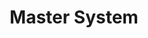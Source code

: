 ---
title: 'Master System'
slug: master-system
company: sega
logo: '<path d="M118.002094,38.2813575 L119.862896,38.2813575 L119.862896,33.6314932 L122.620724,33.6314932 L122.620724,38.2813575 L126.906516,38.2813575 L126.906516,39.7360181 L122.65086,39.7360181 L122.65086,48.080362 C122.65086,48.7075113 122.673665,49.2295928 122.719276,49.6490498 C122.764887,50.0676923 122.873213,50.4358371 123.046697,50.7461538 C123.206335,51.0393665 123.449864,51.2617195 123.771584,51.4123982 C124.094118,51.5638914 124.52905,51.639638 125.073122,51.639638 C125.325611,51.639638 125.697014,51.6168326 126.186516,51.5704072 C126.676833,51.5247964 127.022172,51.4677828 127.224163,51.3961086 L127.224977,52.5013575 C126.569321,52.7750226 125.947873,53.0047059 125.361448,53.1912217 C124.776652,53.378552 124.05991,53.4705882 123.212036,53.4705882 C121.960181,53.4705882 121.0781,53.1570136 120.568235,52.5249774 C120.058371,51.8945701 119.803439,51.0027149 119.803439,49.8526697 L119.803439,39.7360181 L118.070952,39.7360181 L118.20543,42.5769231 L117.160452,42.5769231 C116.948688,41.5066968 116.49095,40.6360181 115.791312,39.9640724 C115.088416,39.2929412 114.234027,38.9573756 113.223258,38.9573756 C112.394932,38.9573756 111.742534,39.1650679 111.268507,39.5788235 C110.793665,39.9942081 110.557466,40.4934842 110.557466,41.0782805 C110.557466,41.5335747 110.634842,41.9114932 110.792036,42.2144796 C110.949231,42.5174661 111.182986,42.7740271 111.496561,42.9866063 C111.799548,43.1894118 112.181538,43.3791855 112.640905,43.5551131 C113.098643,43.7318552 113.667964,43.9330317 114.344796,44.1529412 C115.011855,44.3647059 115.639819,44.6131222 116.231131,44.8949321 C116.819186,45.1824434 117.307059,45.4960181 117.691493,45.8380995 C118.104434,46.2021719 118.422896,46.621629 118.645249,47.0948416 C118.867602,47.5704977 118.978371,48.1512217 118.978371,48.8361991 C118.978371,50.2208145 118.460362,51.3513122 117.426787,52.2293213 C116.390769,53.1073303 115.05095,53.5471493 113.404887,53.5471493 C112.537466,53.5471493 111.735204,53.3899548 111.004615,53.0771946 C110.271584,52.7644344 109.749502,52.4769231 109.436742,52.2138462 L109.132941,53.198552 L107.997557,53.198552 L107.846878,48.0021719 L108.891041,48.0021719 C108.97086,48.3955656 109.142715,48.8565611 109.406606,49.379457 C109.669683,49.9047964 109.986516,50.3788235 110.361176,50.8031674 C110.75457,51.2486878 111.226154,51.6217195 111.777557,51.9247059 C112.326516,52.2268778 112.94552,52.38 113.632127,52.38 C114.600543,52.38 115.348235,52.1600905 115.873575,51.719457 C116.397285,51.281267 116.661176,50.6524887 116.661176,49.8339367 C116.661176,49.4095928 116.5781,49.0455204 116.411131,48.7368326 C116.244163,48.4297738 115.999005,48.160181 115.675656,47.9264253 C115.343348,47.6934842 114.933665,47.4849774 114.449864,47.2976471 C113.965249,47.1111312 113.424434,46.9262443 112.82905,46.7446154 C112.353394,46.6037104 111.825611,46.4098643 111.245701,46.161448 C110.664163,45.9138462 110.168145,45.6222624 109.754389,45.2899548 C109.310498,44.9372851 108.945611,44.5015385 108.662986,43.9876018 C108.379548,43.4728507 108.238643,42.8668778 108.238643,42.1704977 C108.238643,41.3312953 108.453466,40.580482 108.882586,39.9172658 C108.552485,40.1890353 108.295365,40.5315487 108.111584,40.9455204 C106.909412,43.7326697 105.84,46.2714027 104.908235,48.5633484 C103.973213,50.8561086 103.264615,52.5420814 102.78,53.621267 C102.143891,55.0368326 101.576199,56.1388235 101.076109,56.9313122 C100.576833,57.7246154 100.088145,58.3476923 99.614118,58.8013575 C99.14905,59.2257014 98.727964,59.5115837 98.35086,59.6573756 C97.972941,59.8031674 97.579548,59.8772851 97.178009,59.8772851 C96.389593,59.8772851 95.771403,59.6907692 95.32181,59.3177376 C94.871403,58.9455204 94.646606,58.5154751 94.646606,58.0308597 C94.646606,57.5258824 94.784253,57.1145701 95.06362,56.7961086 C95.339729,56.4776471 95.685068,56.3188235 96.100452,56.3188235 C96.422986,56.3188235 96.700724,56.3774661 96.933665,56.5004525 C97.165792,56.6226244 97.37267,56.779819 97.555113,56.9695928 C97.706606,57.1202715 97.868688,57.3287783 98.039729,57.5902262 C98.211584,57.8541176 98.347602,58.0715837 98.447783,58.24181 C98.954389,57.9689593 99.55629,57.2571041 100.259186,56.1070588 C100.959638,54.9553846 101.469502,53.9478733 101.780633,53.0771946 C100.820362,50.6850679 99.953756,48.5446154 99.175113,46.6550226 C98.397285,44.7670588 97.584434,42.8139367 96.737376,40.7932127 C96.545973,40.3297738 96.22181,39.9673303 95.768145,39.7099548 C95.313665,39.4525792 94.859186,39.2888688 94.403891,39.2171946 L94.403891,38.2178281 L94.41792,38.2178281 C94.238686,37.6073823 94.042878,37.0174554 93.830498,36.4455204 C93.553575,35.699457 93.193575,35.0226244 92.748054,34.4166516 C92.313937,33.8318552 91.78371,33.3635294 91.15819,33.0149321 C90.531855,32.6671493 89.764615,32.4920362 88.856471,32.4920362 C87.897828,32.4920362 87.079276,32.8015385 86.402443,33.4156561 C85.726425,34.0330317 85.387602,34.7847964 85.387602,35.6725792 C85.387602,36.6019005 85.604253,37.3715837 86.039186,37.9824434 C86.473303,38.5941176 87.104525,39.0958371 87.932036,39.4892308 C88.66914,39.8427149 89.393213,40.1481448 90.104253,40.4038914 C90.816109,40.6628959 91.505973,40.93819 92.172217,41.2305882 C92.779005,41.4928507 93.360543,41.7909502 93.920905,42.1248869 C94.479638,42.461267 94.966697,42.8497738 95.381267,43.2944796 C95.834932,43.8002715 96.170498,44.3524887 96.387149,44.9535747 C96.60543,45.5546606 96.71457,46.2542986 96.71457,47.0508597 C96.71457,48.9502262 96.01086,50.5156561 94.608326,51.7463348 C93.204977,52.9786425 91.46362,53.5935747 89.383439,53.5935747 C88.423982,53.5935747 87.465339,53.4461538 86.505882,53.1472398 C85.546425,52.8499548 84.718914,52.4883258 84.021719,52.0647964 L83.37095,53.1708597 L82.159819,53.1708597 L81.948054,45.8095928 L83.174661,45.8095928 C83.427149,46.7177376 83.722805,47.5395475 84.060814,48.2709502 C84.399638,49.0039819 84.845973,49.6865158 85.401448,50.3234389 C85.925973,50.919638 86.539276,51.3936652 87.240543,51.7471493 C87.942624,52.1006335 88.757919,52.2765611 89.685611,52.2765611 C90.382805,52.2765611 90.990407,52.1861538 91.511674,52.0045249 C92.031312,51.8220814 92.454027,51.5638914 92.776561,51.2315837 C93.099095,50.8984615 93.337738,50.5075113 93.495747,50.0579186 C93.652941,49.6099548 93.731131,49.0911312 93.731131,48.5055204 C93.731131,47.6486878 93.489231,46.8472398 93.004615,46.1044344 C92.520814,45.361629 91.799186,44.799638 90.8381,44.4160181 C90.181629,44.1529412 89.429864,43.8621719 88.581991,43.5445249 C87.734118,43.2268778 87.001086,42.9263348 86.386154,42.6428959 C85.175023,42.098009 84.23267,41.3837104 83.560724,40.5 C82.888778,39.6171041 82.554027,38.4621719 82.554027,37.0384615 C82.554027,36.2215385 82.720995,35.4591855 83.053303,34.7514027 C83.38724,34.0452489 83.861267,33.4132127 84.477014,32.8577376 C85.062624,32.3340271 85.754932,31.9219005 86.552308,31.6238009 C87.349683,31.3257014 88.18371,31.1774661 89.051131,31.1774661 C90.040724,31.1774661 90.926878,31.3281448 91.709593,31.6319457 C92.491493,31.9341176 93.206606,32.2892308 93.851674,32.6907692 L94.473122,31.661267 L95.685068,31.661267 L95.797363,38.2178281 L101.220271,38.2178281 L101.220271,39.2782805 C100.916471,39.2888688 100.554027,39.3523982 100.129683,39.4672398 C99.705339,39.5837104 99.493575,39.7172851 99.493575,39.8687783 C99.493575,39.9290498 99.51638,40.0308597 99.561991,40.1717647 C99.607602,40.3134842 99.659729,40.4600905 99.721629,40.6099548 C100.105249,41.6101357 100.690045,43.0525792 101.478462,44.9348416 C102.266878,46.8195475 102.876923,48.3247059 103.311041,49.4560181 C103.76552,48.3752036 104.237919,47.258552 104.726606,46.101991 C105.216923,44.9454299 105.765882,43.580362 106.371041,42.0051584 C106.4419,41.8137557 106.54371,41.5498643 106.673213,41.2102262 C106.804344,40.8722172 106.870317,40.581448 106.870317,40.3395475 C106.870317,40.0772851 106.642262,39.8321267 106.182081,39.6048869 C105.7219,39.3784615 105.286154,39.238371 104.870769,39.1878733 L104.870769,38.2186425 L110.414118,38.2186425 L110.414118,38.4662058 C111.197058,38.0172863 112.142689,37.7926697 113.252579,37.7926697 C113.837376,37.7926697 114.437647,37.8684163 115.046878,38.0182805 C115.656923,38.1714027 116.155385,38.3522172 116.539819,38.5639819 L116.888416,37.7763801 L117.97819,37.7763801 L118.002094,38.2813575 Z M48.5746624,39.7360181 L48.7091403,42.5769231 L47.6641629,42.5769231 C47.4523982,41.5066968 46.9954751,40.6360181 46.2933937,39.9640724 C45.5913122,39.2929412 44.7361086,38.9573756 43.7253394,38.9573756 C42.8978281,38.9573756 42.2462443,39.1650679 41.7714027,39.5788235 C41.2973756,39.9942081 41.060362,40.4934842 41.060362,41.0782805 C41.060362,41.5335747 41.1377376,41.9114932 41.2949321,42.2144796 C41.4513122,42.5174661 41.6858824,42.7740271 41.999457,42.9866063 C42.301629,43.1894118 42.6828054,43.3791855 43.1429864,43.5551131 C43.6023529,43.7318552 44.1700452,43.9330317 44.8468778,44.1529412 C45.5131222,44.3647059 46.1419005,44.6131222 46.7323982,44.8949321 C47.3228959,45.1824434 47.8099548,45.4960181 48.1935747,45.8380995 C48.6073303,46.2021719 48.9257919,46.621629 49.1481448,47.0948416 C49.3704977,47.5704977 49.481267,48.1512217 49.481267,48.8361991 C49.481267,50.2208145 48.9632579,51.3513122 47.9296833,52.2293213 C46.8944796,53.1073303 45.5530317,53.5471493 43.9077828,53.5471493 C43.0395475,53.5471493 42.238914,53.3899548 41.5075113,53.0771946 C40.8671702,52.8039824 40.3878036,52.5500374 40.0683258,52.3148167 L40.0683258,52.880905 L40.0675113,52.880905 C39.9385274,52.9278888 39.813825,52.9722796 39.6933878,53.0141593 L39.6366516,53.198552 L39.1407003,53.198552 C39.0284791,53.2342757 38.9209519,53.267366 38.8180995,53.2979186 C38.4597285,53.4038009 38.0533032,53.4567421 37.5988235,53.4567421 C36.8104072,53.4567421 36.1832579,53.2734842 35.7133032,52.9045249 C35.2441629,52.5363801 34.9436199,51.9988235 34.8116742,51.2910407 L34.721267,51.2910407 C34.0647964,52.0175566 33.3602715,52.5746606 32.6076923,52.9574661 C31.8559276,53.3419005 30.9494118,53.5324887 29.8889593,53.5324887 C28.7682353,53.5324887 27.8470588,53.1912217 27.1254299,52.5021719 C26.4029864,51.8163801 26.0429864,50.918009 26.0429864,49.8062443 C26.0429864,49.2312217 26.1236199,48.7148416 26.2848869,48.2611765 C26.4469683,47.8066968 26.6896833,47.3986425 27.0122172,47.0353846 C27.2647059,46.7340271 27.5978281,46.4636199 28.0115837,46.2249774 C28.4261538,45.9887783 28.8138462,45.799819 29.1779186,45.6572851 C29.6323982,45.4854299 30.5535747,45.1669683 31.941448,44.7027149 C33.3301357,44.239276 34.2667873,43.8760181 34.7514027,43.6121267 L34.7514027,42.1134842 C34.7514027,41.9823529 34.7237104,41.7298643 34.6675113,41.3560181 C34.6121267,40.9829864 34.4940271,40.6286878 34.3115837,40.2955656 C34.1095928,39.9233484 33.8245249,39.5975566 33.4555656,39.3190045 C33.0874208,39.0420814 32.5653394,38.9028054 31.8885068,38.9028054 C31.4234389,38.9028054 30.9925792,38.9809955 30.5934842,39.1373756 C30.1943891,39.2953846 29.9142081,39.4582805 29.7529412,39.6301357 C29.7529412,39.8329412 29.8009955,40.1294118 29.8971041,40.5236199 C29.9932127,40.9161991 30.041267,41.2802715 30.041267,41.6133937 C30.041267,41.9668778 29.881629,42.2902262 29.5639819,42.5826244 C29.2455204,42.8774661 28.8040724,43.021629 28.2388235,43.021629 C27.7338462,43.021629 27.3624434,42.8432579 27.1254299,42.4840724 C26.8884163,42.1273303 26.7695023,41.7249774 26.7695023,41.2802715 C26.7695023,40.8160181 26.9332127,40.3713122 27.2622624,39.9469683 C27.5904977,39.5234389 28.0164706,39.1447059 28.5426244,38.8115837 C28.9971041,38.5305882 29.5468778,38.2886878 30.1927602,38.0923982 C30.839457,37.8944796 31.4698643,37.7967421 32.0864253,37.7967421 C32.9342986,37.7967421 33.6730317,37.8553846 34.3050679,37.9702262 C34.9362896,38.0875113 35.5088688,38.3367421 36.0244344,38.720362 C36.538371,39.0950226 36.9301357,39.601629 37.1972851,40.24181 C37.4652489,40.8844344 37.5988235,41.7095023 37.5988235,42.7186425 C37.5988235,44.1627149 37.5833484,45.4422624 37.5540271,46.5572851 C37.5230769,47.6739367 37.5092308,48.8932127 37.5092308,50.2159276 C37.5092308,50.6093213 37.5768326,50.9237104 37.7128507,51.1558371 C37.8496833,51.3887783 38.0590045,51.5850679 38.341629,51.7455204 C38.3765849,51.766757 38.4162242,51.7857387 38.4605669,51.8024955 L38.3497738,48.0021719 L39.3947511,48.0021719 C39.4753846,48.3955656 39.6464253,48.8565611 39.9095023,49.379457 C40.1717647,49.9047964 40.4902262,50.3788235 40.8640724,50.8031674 C41.2574661,51.2486878 41.7290498,51.6217195 42.279638,51.9247059 C42.8302262,52.2268778 43.4484163,52.38 44.1350226,52.38 C45.1042534,52.38 45.8519457,52.1600905 46.3772851,51.719457 C46.90181,51.281267 47.1648869,50.6524887 47.1648869,49.8339367 C47.1648869,49.4095928 47.08181,49.0455204 46.9148416,48.7368326 C46.7478733,48.4297738 46.5035294,48.160181 46.180181,47.9264253 C45.8470588,47.6934842 45.43819,47.4849774 44.9535747,47.2976471 C44.4689593,47.1111312 43.9289593,46.9262443 43.3327602,46.7446154 C42.8579186,46.6037104 42.3301357,46.4098643 41.7502262,46.161448 C41.1695023,45.9138462 40.6718552,45.6222624 40.2580995,45.2899548 C39.8142081,44.9372851 39.4501357,44.5015385 39.1675113,43.9876018 C38.8848869,43.4728507 38.7431674,42.8668778 38.7431674,42.1704977 C38.7431674,40.9487783 39.1976471,39.9143891 40.1066063,39.0648869 C41.0155656,38.2170136 42.2323982,37.7926697 43.7571041,37.7926697 C44.341086,37.7926697 44.940543,37.8684163 45.5514027,38.0182805 C46.161448,38.1714027 46.659095,38.3522172 47.0435294,38.5639819 L47.3921267,37.7763801 L48.4819005,37.7763801 L48.5058042,38.2813575 L50.3674208,38.2813575 L50.3674208,33.6314932 L53.1236199,33.6314932 L53.1236199,38.2813575 L57.4094118,38.2813575 L57.4094118,39.7360181 L53.1537557,39.7360181 L53.1537557,48.080362 C53.1537557,48.7075113 53.1765611,49.2295928 53.2221719,49.6490498 C53.2677828,50.0676923 53.3761086,50.4358371 53.5479638,50.7461538 C53.7092308,51.0393665 53.9519457,51.2617195 54.2744796,51.4123982 C54.5978281,51.5638914 55.0319457,51.639638 55.5768326,51.639638 C55.8293213,51.639638 56.1999095,51.6168326 56.6902262,51.5704072 C57.180543,51.5247964 57.5258824,51.4677828 57.7278733,51.3961086 L57.7286878,52.5013575 C57.0714027,52.7750226 56.4507692,53.0047059 55.8651584,53.1912217 C55.2795475,53.378552 54.5628054,53.4705882 53.7149321,53.4705882 C52.4622624,53.4705882 51.5809955,53.1570136 51.0719457,52.5249774 C50.561267,51.8945701 50.3063348,51.0027149 50.3063348,49.8526697 L50.3063348,39.7360181 L48.5746624,39.7360181 Z M104.604434,25.4069459 L111.866335,4.07158371 C112.570045,1.70877828 114.907602,-2.48689958e-14 117.671131,-2.48689958e-14 C120.43629,-2.48689958e-14 122.773846,1.73402715 123.478371,4.07158371 L131.570226,28.0726697 L116.013665,28.0726697 L116.013665,24.2275113 L126.242715,24.2275113 L119.630769,4.72479638 C119.304163,3.94615385 118.549955,3.41837104 117.669502,3.41837104 C116.76543,3.41837104 116.011222,3.94615385 115.684615,4.72479638 L107.768688,28.0726697 L104.604434,28.0726697 L91.936833,28.0734842 C87.688507,28.0734842 84.221267,24.6298643 84.221267,20.3823529 L84.221267,8.14316742 C84.221267,3.89565611 87.664072,0.452850679 91.911584,0.452850679 L104.604434,0.452850679 L104.604434,4.29800905 L91.936833,4.29800905 C89.826516,4.29800905 88.09086,6.0320362 88.09086,8.14316742 L88.09086,20.3823529 C88.09086,22.4926697 89.825701,24.2275113 91.961267,24.2275113 L100.758462,24.2275113 L100.758462,13.7980995 L93.721357,13.7980995 L93.721357,9.95294118 L104.604434,9.95294118 L104.604434,25.4069459 Z M38.9329412,28.0979186 L38.9329412,24.2030769 L51.1721267,24.2030769 C54.0366516,24.2030769 56.3750226,21.8915837 56.3750226,19.0262443 C56.3750226,16.160905 54.0366516,13.8233484 51.1721267,13.8233484 L47.9809955,13.8233484 C45.6173756,13.8233484 43.7082353,11.8881448 43.7082353,9.50090498 C43.7082353,7.13809955 45.61819,5.22733032 47.9809955,5.22733032 L60.220181,5.22733032 L60.1949321,9.0480543 L47.9809955,9.0480543 C47.7285068,9.0480543 47.5273303,9.24841629 47.5273303,9.52533937 C47.5273303,9.77701357 47.7293213,9.97737557 47.9809955,9.97737557 L51.1721267,9.97737557 C56.1738462,9.97737557 60.2446154,14.0245249 60.2446154,19.0254299 C60.2446154,24.0263348 56.1738462,28.0979186 51.1721267,28.0979186 L38.9329412,28.0979186 Z M38.9329412,23.3226244 L38.9321267,19.4774661 L51.1460633,19.4774661 C51.3977376,19.4774661 51.598914,19.2762896 51.598914,19.0254299 C51.598914,18.7737557 51.3977376,18.5725792 51.1460633,18.5725792 L47.9793665,18.5725792 C42.9784615,18.5725792 38.9321267,14.5262443 38.9321267,9.52533937 C38.9321267,4.49837104 42.9784615,0.452850679 47.9793665,0.452850679 L60.1941176,0.452850679 L60.2193665,4.32325792 L47.9809955,4.32325792 C45.1164706,4.32325792 42.8033484,6.63475113 42.8033484,9.5000905 C42.8033484,12.3654299 45.1164706,14.7274208 47.9809955,14.7274208 L51.1721267,14.7274208 C53.560181,14.7274208 55.4701357,16.6626244 55.4701357,19.0254299 C55.4701357,21.3882353 53.560181,23.3226244 51.1721267,23.3226244 L38.9329412,23.3226244 Z M69.719457,24.2275113 L82.738914,24.2275113 L82.738914,28.0734842 L69.719457,28.0734842 C65.4719457,28.0734842 62.0299548,24.6298643 62.0299548,20.3823529 L62.0299548,8.14316742 C62.0299548,3.89565611 65.4727602,0.452850679 69.719457,0.452850679 L82.788597,0.452850679 L82.788597,4.29800905 L69.719457,4.29800905 C67.6099548,4.29800905 65.8751131,6.0320362 65.8751131,8.0918552 L65.8751131,20.3823529 C65.8751131,22.5431674 67.6091403,24.2275113 69.719457,24.2275113 Z M66.8044344,8.14235294 C66.8044344,6.53457014 68.1108597,5.20208145 69.719457,5.20208145 L82.788597,5.20208145 L82.788597,9.04723982 L71.5300452,9.04723982 C70.6243439,9.04723982 70.6243439,9.95131222 70.6243439,9.95131222 L80.0234389,9.95131222 L80.0234389,13.7972851 L66.8044344,13.7972851 L66.8044344,8.14235294 Z M69.719457,23.29819 C68.1116742,23.29819 66.8044344,21.9909502 66.8044344,20.3831674 L66.8044344,14.7274208 L80.0234389,14.7274208 L80.0234389,18.5717647 L70.6243439,18.5717647 C70.6243439,19.4766516 71.5292308,19.4766516 71.5292308,19.4766516 L82.7381,19.4766516 L82.7381,23.2973756 L69.719457,23.29819 Z M88.994932,20.3823529 L88.995747,8.14235294 C88.995747,6.53375566 90.328235,5.20126697 91.936833,5.20126697 L104.60362,5.20126697 L104.60362,9.04723982 L93.746606,9.04723982 C92.841719,9.04723982 92.841719,9.9521267 92.841719,9.9521267 L92.841719,18.5725792 C92.841719,19.0514932 93.243258,19.4774661 93.746606,19.4774661 L96.007602,19.4774661 L96.007602,18.5725792 L93.720543,18.5725792 L93.720543,14.7021719 L99.85276,14.7021719 L99.85276,23.3234389 L91.936018,23.3234389 C90.328235,23.3234389 88.994932,21.9909502 88.994932,20.3823529 Z M116.49095,5.15239819 C116.666063,4.64986425 117.118914,4.29882353 117.67276,4.29882353 C118.224977,4.29882353 118.678643,4.65067873 118.85457,5.15239819 L124.985973,23.3486878 L116.015294,23.3486878 L116.015294,19.0759276 L119.031312,19.0759276 L117.674389,15.0287783 L113.250136,28.0726697 L108.726516,28.0726697 L116.49095,5.15239819 Z M26.6253394,53.1545701 L17.1293213,53.1545701 L17.1293213,52.0786425 C17.4730317,52.0696833 17.9152941,52.0338462 18.4552941,51.9719457 C18.9952941,51.9116742 19.3658824,51.8261538 19.5686878,51.7137557 C19.8822624,51.5231674 20.1119457,51.3040724 20.2577376,51.0548416 C20.4043439,50.8080543 20.4768326,50.4977376 20.4768326,50.1238914 L20.4768326,34.4940271 L20.2504072,34.4940271 L12.919276,52.8051584 L12.1626244,52.8051584 L5.1800905,34.1161086 L4.9838009,34.1161086 L4.9838009,46.9441629 C4.9838009,48.1854299 5.061991,49.1302262 5.218371,49.7761086 C5.3747511,50.421991 5.6142081,50.8862443 5.938371,51.1680543 C6.160724,51.379819 6.619276,51.5842534 7.3156561,51.7756561 C8.0120362,51.9678733 8.4673303,52.0688688 8.679095,52.0778281 L8.679095,53.1529412 L0,53.1529412 L0,52.0778281 C0.4552941,52.0379186 0.9317647,51.9621719 1.4310407,51.8514027 C1.9311312,51.7406335 2.3171946,51.5744796 2.5900452,51.3513122 C2.9435294,51.0703167 3.1862443,50.6353846 3.3165611,50.0489593 C3.4485068,49.4649774 3.5136652,48.4843439 3.5136652,47.1111312 L3.5136652,36.1140271 C3.5136652,35.478733 3.438733,34.959095 3.2864253,34.5551131 C3.1357466,34.1519457 2.9182805,33.8237104 2.6356561,33.5712217 C2.3228959,33.298371 1.939276,33.0963801 1.4847964,32.9644344 C1.0303167,32.8341176 0.580724,32.7591855 0.1368326,32.7371946 L0.1368326,31.6628959 L7.4671493,31.6628959 L13.6164706,47.7773756 L18.8723077,34.2977376 C19.0637104,33.8041629 19.2282353,33.2861538 19.3642534,32.7453394 C19.501086,32.2053394 19.5743891,31.8437104 19.5841629,31.6620814 L26.5968326,31.6620814 L26.5968326,32.7371946 C26.3142081,32.7477828 25.9525792,32.7942081 25.5135747,32.8740271 C25.0745701,32.9562896 24.7536652,33.0312217 24.5516742,33.1004525 C24.2087783,33.22181 23.9758371,33.4254299 23.8544796,33.7072398 C23.7331222,33.9898643 23.6728507,34.2977376 23.6728507,34.6308597 L23.6728507,50.1247059 C23.6728507,50.47819 23.7331222,50.7754751 23.8544796,51.01819 C23.9758371,51.259276 24.2079638,51.4726697 24.5516742,51.6526697 C24.7341176,51.7552941 25.0574661,51.8489593 25.5217195,51.9336652 C25.9859729,52.018371 26.3541176,52.0680543 26.6269683,52.0770136 L26.6269683,53.1529412 L26.6253394,53.1529412 L26.6253394,53.1545701 Z M34.7823529,44.8835294 C33.9238914,45.1368326 33.1721267,45.3828054 32.5254299,45.6263348 C31.878733,45.8682353 31.2784615,46.1704072 30.7238009,46.5344796 C30.218009,46.87819 29.8197285,47.2846154 29.5265158,47.7529412 C29.2341176,48.2228959 29.0875113,48.7824434 29.0875113,49.4266968 C29.0875113,50.2664253 29.3066063,50.880543 29.7464253,51.2747511 C30.1854299,51.6681448 30.7425339,51.8652489 31.4193665,51.8652489 C32.1361086,51.8652489 32.7673303,51.6909502 33.3130317,51.3431674 C33.8579186,50.9937557 34.3180995,50.5840724 34.6911312,50.1084163 L34.7823529,44.8835294 Z M69.2763801,49.6400905 C68.6508597,50.8316742 67.8127602,51.7813575 66.7628959,52.4875113 C65.7130317,53.1944796 64.5059729,53.5463348 63.1425339,53.5463348 C61.941991,53.5463348 60.8888688,53.3353846 59.9847964,52.9110407 C59.0815385,52.4875113 58.3362896,51.9108597 57.7506787,51.1843439 C57.1650679,50.4586425 56.7285068,49.6107692 56.440181,48.640724 C56.1518552,47.6706787 56.0085068,46.6485068 56.0085068,45.5668778 C56.0085068,44.5976471 56.1632579,43.6463348 56.4711312,42.7113122 C56.7790045,41.778733 57.2310407,40.9373756 57.8264253,40.1904977 C58.4022624,39.4745701 59.1165611,38.8954751 59.9693213,38.4556561 C60.8228959,38.0158371 61.7799095,37.7967421 62.840362,37.7967421 C63.9301357,37.7967421 64.8643439,37.9694118 65.6413575,38.3114932 C66.4191855,38.6552036 67.0495928,39.1251584 67.5342081,39.7197285 C67.999276,40.2866063 68.3446154,40.9536652 68.5718552,41.7200905 C68.799095,42.4865158 68.9131222,43.320543 68.9131222,44.2180995 L68.9131222,45.2174661 L59.0237104,45.2174661 C59.0237104,46.1980995 59.1165611,47.0866968 59.3030769,47.8840724 C59.4904072,48.6822624 59.7852489,49.3835294 60.1892308,49.9903167 C60.5826244,50.5759276 61.0973756,51.0377376 61.7334842,51.3757466 C62.3695928,51.7153846 63.1270588,51.8815385 64.0058824,51.8815385 C64.9042534,51.8815385 65.6788235,51.6730317 66.3304072,51.2527602 C66.981991,50.8357466 67.6107692,50.0799095 68.2159276,48.9901357 L69.2763801,49.6400905 Z M65.9296833,43.9452489 C65.9296833,43.38 65.881629,42.7748416 65.7855204,42.1281448 C65.6894118,41.481448 65.5354751,40.9422624 65.3237104,40.5073303 C65.0923982,40.0438914 64.7739367,39.6667873 64.3691403,39.3711312 C63.9659729,39.0795475 63.4455204,38.9329412 62.8102262,38.9329412 C61.7489593,38.9329412 60.8685068,39.3743891 60.1664253,40.2580995 C59.4651584,41.14181 59.0839819,42.3708597 59.0237104,43.9452489 L65.9296833,43.9452489 Z M79.2504977,40.1432579 C79.2504977,40.658009 79.1242534,41.1149321 78.8717647,41.5140271 C78.6200905,41.9139367 78.2315837,42.1118552 77.7062443,42.1118552 C77.140181,42.1118552 76.7093213,41.9652489 76.4104072,41.6720362 C76.1131222,41.3804525 75.9640724,41.0571041 75.9640724,40.7036199 C75.9640724,40.481267 75.9811765,40.279276 76.0170136,40.0976471 C76.0520362,39.9152036 76.0846154,39.7335747 76.1147511,39.5527602 C75.640724,39.5527602 75.0844344,39.7441629 74.4491403,40.1277828 C73.8130317,40.5122172 73.2730317,41.0571041 72.8275113,41.7632579 L72.8275113,50.4561991 C72.8275113,50.8113122 72.8967421,51.0988235 73.0327602,51.3211765 C73.1687783,51.5435294 73.3838009,51.7096833 73.6761991,51.8204525 C73.9286878,51.9222624 74.2544796,51.9971946 74.6527602,52.0460633 C75.0526697,52.0990045 75.398009,52.1332127 75.6912217,52.1535747 L75.6912217,53.1529412 L67.8152036,53.1529412 L67.8152036,52.1535747 C68.0473303,52.1332127 68.2876018,52.1144796 68.5343891,52.0933032 C68.781991,52.0737557 68.9961991,52.0338462 69.1786425,51.9711312 C69.4604525,51.880724 69.6705882,51.7219005 69.8066063,51.4946606 C69.9426244,51.2682353 70.0110407,50.9725792 70.0110407,50.6093213 L70.0110407,41.3861538 C70.0110407,41.0733937 69.9377376,40.7647059 69.7919457,40.4617195 C69.6453394,40.158733 69.4400905,39.9168326 69.1778281,39.7352036 C68.9864253,39.6130317 68.76,39.5266968 68.4969231,39.4696833 C68.2338462,39.4151131 67.9512217,39.3776471 67.6482353,39.3572851 L67.6482353,38.3725792 L72.6157466,38.0386425 L72.8275113,38.2512217 L72.8275113,40.3566516 L72.9032579,40.3566516 C73.5304072,39.5380995 74.2267873,38.9174661 74.9932127,38.4931222 C75.761267,38.0687783 76.4625339,37.8570136 77.0986425,37.8570136 C77.7347511,37.8570136 78.2527602,38.0647059 78.6518552,38.4784615 C79.0509502,38.8922172 79.2504977,39.4468778 79.2504977,40.1432579 Z M138.773484,49.6400905 C138.147964,50.8316742 137.309864,51.7813575 136.259186,52.4875113 C135.209321,53.1944796 134.002262,53.5463348 132.638824,53.5463348 C131.440724,53.5463348 130.385973,53.3353846 129.4819,52.9110407 C128.578643,52.4875113 127.834208,51.9108597 127.246968,51.1843439 C126.662172,50.4586425 126.224796,49.6107692 125.936471,48.640724 C125.648145,47.6706787 125.505611,46.6485068 125.505611,45.5668778 C125.505611,44.5976471 125.660362,43.6463348 125.967421,42.7113122 C126.275294,41.778733 126.728145,40.9373756 127.322715,40.1904977 C127.897738,39.4745701 128.612851,38.8954751 129.465611,38.4556561 C130.318371,38.0158371 131.276199,37.7967421 132.335023,37.7967421 C133.426425,37.7967421 134.359819,37.9694118 135.136833,38.3114932 C135.914661,38.6552036 136.545068,39.1251584 137.030498,39.7197285 C137.494751,40.2866063 137.840905,40.9536652 138.068145,41.7200905 C138.293756,42.4865158 138.407783,43.320543 138.407783,44.2180995 L138.407783,45.2174661 L128.519186,45.2174661 C128.519186,46.1980995 128.612851,47.0866968 128.798552,47.8840724 C128.984253,48.6822624 129.27991,49.3835294 129.68552,49.9903167 C130.077285,50.5759276 130.59448,51.0377376 131.228959,51.3757466 C131.865068,51.7153846 132.621719,51.8815385 133.501357,51.8815385 C134.401357,51.8815385 135.174299,51.6730317 135.826697,51.2527602 C136.478281,50.8357466 137.107059,50.0799095 137.713846,48.9901357 L138.773484,49.6400905 Z M135.425973,43.9452489 C135.425973,43.38 135.378733,42.7748416 135.282624,42.1281448 C135.18733,41.481448 135.032579,40.9422624 134.820814,40.5073303 C134.589502,40.0438914 134.271855,39.6667873 133.866244,39.3711312 C133.461448,39.0795475 132.94181,38.9329412 132.305701,38.9329412 C131.246878,38.9329412 130.364796,39.3743891 129.662715,40.2580995 C128.962262,41.14181 128.580271,42.3708597 128.52,43.9452489 L135.425973,43.9452489 Z M162.893484,53.1545701 L155.607964,53.1545701 L155.607964,52.1535747 C155.840905,52.1340271 156.075475,52.1144796 156.312489,52.0941176 C156.549502,52.0745701 156.758824,52.0338462 156.940452,51.9719457 C157.223077,51.880724 157.433213,51.7219005 157.569231,51.4954751 C157.706063,51.2690498 157.77448,50.9725792 157.77448,50.6101357 L157.77448,42.9002715 C157.77448,41.8512217 157.534208,41.0408145 157.053665,40.4698643 C156.573937,39.8997285 155.976923,39.6146606 155.260181,39.6146606 C154.765792,39.6146606 154.300724,39.6895928 153.866606,39.841086 C153.432489,39.9917647 153.034208,40.2035294 152.67095,40.4771946 C152.376923,40.700362 152.132579,40.93819 151.934661,41.1963801 C151.737557,41.4537557 151.589321,41.6687783 151.487511,41.839819 L151.487511,50.4570136 C151.487511,50.8121267 151.548597,51.101267 151.669955,51.3285068 C151.792127,51.5549321 151.997376,51.7308597 152.291403,51.8514027 C152.524344,51.94181 152.733665,52.0102262 152.920181,52.0558371 C153.106697,52.1006335 153.351855,52.1340271 153.654842,52.1535747 L153.654842,53.1529412 L146.523258,53.1529412 L146.523258,52.1535747 C146.755385,52.1340271 146.977738,52.1144796 147.196018,52.0941176 C147.411855,52.0745701 147.612217,52.0338462 147.793032,51.9711312 C148.076471,51.880724 148.285792,51.721086 148.42181,51.4946606 C148.558643,51.2682353 148.627873,50.9725792 148.627873,50.6085068 L148.627873,42.899457 C148.627873,41.8504072 148.386787,41.04 147.906244,40.4690498 C147.42733,39.898914 146.828688,39.6130317 146.113575,39.6130317 C145.618371,39.6130317 145.152489,39.6920362 144.719186,39.8484163 C144.285068,40.0072398 143.885973,40.2206335 143.522715,40.4926697 C143.230317,40.7158371 142.982715,40.9650679 142.780724,41.241991 C142.578733,41.5213575 142.428054,41.7298643 142.32543,41.8707692 L142.32543,50.4285068 C142.32543,50.7714027 142.397104,51.060543 142.538009,51.2910407 C142.679729,51.5247964 142.890679,51.700724 143.172489,51.8228959 C143.384253,51.9238914 143.602534,51.9988235 143.824072,52.0485068 C144.048054,52.099819 144.293213,52.1348416 144.566063,52.1552036 L144.566063,53.1553846 L137.310679,53.1553846 L137.310679,52.1552036 C137.542805,52.1356561 137.782262,52.1161086 138.031493,52.0949321 C138.277466,52.0761991 138.49086,52.0354751 138.674932,51.9735747 C138.956742,51.8831674 139.166878,51.7235294 139.302081,51.4962896 C139.4381,51.2698643 139.506516,50.9750226 139.506516,50.6101357 L139.506516,41.3266968 C139.506516,41.0041629 139.434842,40.7133937 139.287421,40.4560181 C139.140814,40.1978281 138.93638,39.9779186 138.674932,39.7962896 C138.482715,39.6741176 138.245701,39.5763801 137.963077,39.501448 C137.680452,39.4248869 137.388054,39.3784615 137.084253,39.3564706 L137.084253,38.3725792 L142.083529,38.039457 L142.295294,38.2512217 L142.295294,40.3867873 L142.401176,40.3867873 C142.653665,40.1351131 142.961538,39.8361991 143.324796,39.4924887 C143.689683,39.1512217 144.026878,38.8710407 144.340452,38.6600905 C144.693122,38.41819 145.136199,38.2170136 145.66724,38.0541176 C146.196652,37.8936652 146.770045,37.8114027 147.385792,37.8114027 C148.354208,37.8114027 149.186606,38.0720362 149.884615,38.5916742 C150.582624,39.1121267 151.0819,39.740905 151.383258,40.4771946 C151.748145,40.1253394 152.068235,39.8142081 152.345973,39.5462443 C152.622896,39.279095 152.990226,38.9940271 153.443891,38.6902262 C153.828326,38.4279638 154.278733,38.2161991 154.799186,38.0541176 C155.318824,37.8944796 155.89629,37.8122172 156.534027,37.8122172 C157.795656,37.8122172 158.795023,38.2276018 159.533756,39.0534842 C160.269231,39.88181 160.63819,41.1548416 160.63819,42.8717647 L160.63819,50.4586425 C160.63819,50.8129412 160.698462,51.1020814 160.821448,51.3301357 C160.942805,51.5557466 161.148869,51.7324887 161.442896,51.8522172 C161.675023,51.9434389 161.903891,52.0110407 162.131131,52.0574661 C162.358371,52.101448 162.612489,52.1356561 162.895928,52.1543891 L162.895928,53.1545701 L162.894299,53.1545701 L162.893484,53.1545701 Z" />'
disc: false
cartridge: true
color: gray-800
order: 27
---
